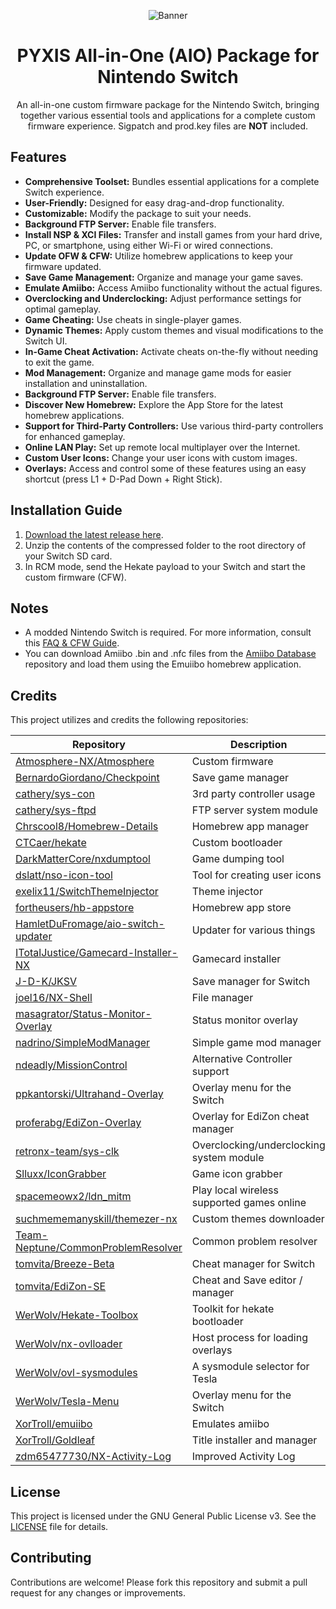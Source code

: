<div align="center">

  ![Banner](https://i.imgur.com/uvJaSlN.png)

  # PYXIS All-in-One (AIO) Package for Nintendo Switch

  An all-in-one custom firmware package for the Nintendo Switch, bringing together various essential tools and applications for a complete custom firmware experience. Sigpatch and prod.key files are **NOT** included.

</div>

## Features

- **Comprehensive Toolset:** Bundles essential applications for a complete Switch experience.
- **User-Friendly:** Designed for easy drag-and-drop functionality.
- **Customizable:** Modify the package to suit your needs.
- **Background FTP Server:** Enable file transfers.
- **Install NSP & XCI Files:** Transfer and install games from your hard drive, PC, or smartphone, using either Wi-Fi or wired connections.
- **Update OFW & CFW:** Utilize homebrew applications to keep your firmware updated.
- **Save Game Management:** Organize and manage your game saves.
- **Emulate Amiibo:** Access Amiibo functionality without the actual figures.
- **Overclocking and Underclocking:** Adjust performance settings for optimal gameplay.
- **Game Cheating:** Use cheats in single-player games.
- **Dynamic Themes:** Apply custom themes and visual modifications to the Switch UI.
- **In-Game Cheat Activation:** Activate cheats on-the-fly without needing to exit the game.
- **Mod Management:** Organize and manage game mods for easier installation and uninstallation.
- **Background FTP Server:** Enable file transfers.
- **Discover New Homebrew:** Explore the App Store for the latest homebrew applications.
- **Support for Third-Party Controllers:** Use various third-party controllers for enhanced gameplay.
- **Online LAN Play:** Set up remote local multiplayer over the Internet.
- **Custom User Icons:** Change your user icons with custom images.
- **Overlays:** Access and control some of these features using an easy shortcut (press L1 + D-Pad Down + Right Stick).

## Installation Guide

1. [Download the latest release here](https://github.com/MentalBlank/SwitchAIO-AutoBuild/releases/latest).
2. Unzip the contents of the compressed folder to the root directory of your Switch SD card.
3. In RCM mode, send the Hekate payload to your Switch and start the custom firmware (CFW).

## Notes

- A modded Nintendo Switch is required. For more information, consult this [FAQ & CFW Guide](https://switch.hacks.guide/).
- You can download Amiibo .bin and .nfc files from the [Amiibo Database](https://github.com/AmiiboDB/Amiibo) repository and load them using the Emuiibo homebrew application.

## Credits

This project utilizes and credits the following repositories:

| Repository | Description |
|------------|-------------|
| [Atmosphere-NX/Atmosphere](https://github.com/Atmosphere-NX/Atmosphere) | Custom firmware |
| [BernardoGiordano/Checkpoint](https://github.com/BernardoGiordano/Checkpoint) | Save game manager |
| [cathery/sys-con](https://github.com/cathery/sys-con) | 3rd party controller usage |
| [cathery/sys-ftpd](https://github.com/cathery/sys-ftpd) | FTP server system module |
| [Chrscool8/Homebrew-Details](https://github.com/Chrscool8/Homebrew-Details) | Homebrew app manager |
| [CTCaer/hekate](https://github.com/CTCaer/hekate) | Custom bootloader |
| [DarkMatterCore/nxdumptool](https://github.com/DarkMatterCore/nxdumptool) | Game dumping tool |
| [dslatt/nso-icon-tool](https://github.com/dslatt/nso-icon-tool) | Tool for creating user icons |
| [exelix11/SwitchThemeInjector](https://github.com/exelix11/SwitchThemeInjector) | Theme injector |
| [fortheusers/hb-appstore](https://github.com/fortheusers/hb-appstore) | Homebrew app store |
| [HamletDuFromage/aio-switch-updater](https://github.com/HamletDuFromage/aio-switch-updater) | Updater for various things |
| [ITotalJustice/Gamecard-Installer-NX](https://github.com/ITotalJustice/Gamecard-Installer-NX) | Gamecard installer |
| [J-D-K/JKSV](https://github.com/J-D-K/JKSV) | Save manager for Switch |
| [joel16/NX-Shell](https://github.com/joel16/NX-Shell) | File manager |
| [masagrator/Status-Monitor-Overlay](https://github.com/masagrator/Status-Monitor-Overlay) | Status monitor overlay |
| [nadrino/SimpleModManager](https://github.com/nadrino/SimpleModManager) | Simple game mod manager |
| [ndeadly/MissionControl](https://github.com/ndeadly/MissionControl) | Alternative Controller support |
| [ppkantorski/Ultrahand-Overlay](https://github.com/ppkantorski/Ultrahand-Overlay) | Overlay menu for the Switch |
| [proferabg/EdiZon-Overlay](https://github.com/proferabg/EdiZon-Overlay) | Overlay for EdiZon cheat manager |
| [retronx-team/sys-clk](https://github.com/retronx-team/sys-clk) | Overclocking/underclocking system module |
| [Slluxx/IconGrabber](https://github.com/Slluxx/IconGrabber) | Game icon grabber |
| [spacemeowx2/ldn_mitm](https://github.com/spacemeowx2/ldn_mitm) | Play local wireless supported games online |
| [suchmememanyskill/themezer-nx](https://github.com/suchmememanyskill/themezer-nx) | Custom themes downloader |
| [Team-Neptune/CommonProblemResolver](https://github.com/Team-Neptune/CommonProblemResolver) | Common problem resolver |
| [tomvita/Breeze-Beta](https://github.com/tomvita/Breeze-Beta) | Cheat manager for Switch |
| [tomvita/EdiZon-SE](https://github.com/tomvita/EdiZon-SE) | Cheat and Save editor / manager |
| [WerWolv/Hekate-Toolbox](https://github.com/WerWolv/Hekate-Toolbox) | Toolkit for hekate bootloader |
| [WerWolv/nx-ovlloader](https://github.com/WerWolv/nx-ovlloader) | Host process for loading overlays |
| [WerWolv/ovl-sysmodules](https://github.com/WerWolv/ovl-sysmodules) | A sysmodule selector for Tesla |
| [WerWolv/Tesla-Menu](https://github.com/WerWolv/Tesla-Menu) | Overlay menu for the Switch |
| [XorTroll/emuiibo](https://github.com/XorTroll/emuiibo) | Emulates amiibo |
| [XorTroll/Goldleaf](https://github.com/XorTroll/Goldleaf) | Title installer and manager |
| [zdm65477730/NX-Activity-Log](https://github.com/zdm65477730/NX-Activity-Log) | Improved Activity Log |

## License

This project is licensed under the GNU General Public License v3. See the [LICENSE](LICENSE) file for details.

## Contributing

Contributions are welcome! Please fork this repository and submit a pull request for any changes or improvements.

